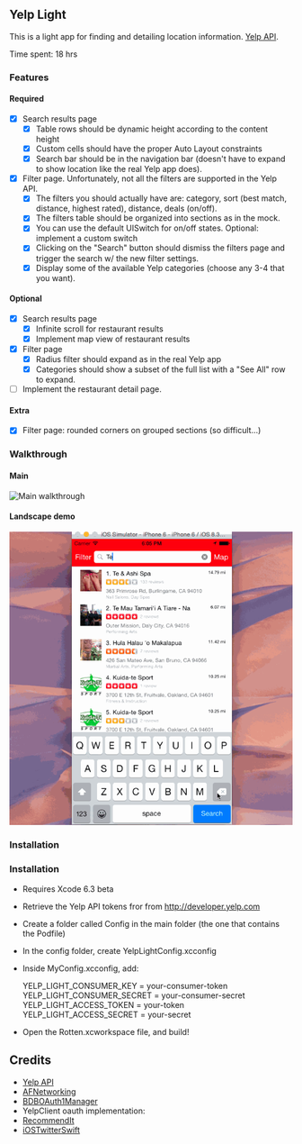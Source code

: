 ## Yelp Light

This is a light app for finding and detailing location information. [Yelp API](http://www.yelp.com/developers).

Time spent: 18 hrs

### Features

#### Required

- [X] Search results page
   - [X] Table rows should be dynamic height according to the content height
   - [X] Custom cells should have the proper Auto Layout constraints
   - [X] Search bar should be in the navigation bar (doesn't have to expand to show location like the real Yelp app does).
- [X] Filter page. Unfortunately, not all the filters are supported in the Yelp API.
   - [X] The filters you should actually have are: category, sort (best match, distance, highest rated), distance, deals (on/off).
   - [X] The filters table should be organized into sections as in the mock.
   - [X] You can use the default UISwitch for on/off states. Optional: implement a custom switch
   - [X] Clicking on the "Search" button should dismiss the filters page and trigger the search w/ the new filter settings.
   - [X] Display some of the available Yelp categories (choose any 3-4 that you want).

#### Optional

- [X] Search results page
   - [X] Infinite scroll for restaurant results
   - [X] Implement map view of restaurant results
- [X] Filter page
   - [X] Radius filter should expand as in the real Yelp app
   - [X] Categories should show a subset of the full list with a "See All" row to expand.
- [ ] Implement the restaurant detail page.

#### Extra

- [X] Filter page: rounded corners on grouped sections (so difficult...)

### Walkthrough

#### Main
![Main walkthrough](yelpdemo2.gif)


#### Landscape demo
![Landscape demo](yelpdemo3a.gif)

### Installation
### Installation
* Requires Xcode 6.3 beta
* Retrieve the Yelp API tokens fror from http://developer.yelp.com
* Create a folder called Config in the main folder (the one that contains the Podfile)
* In the config folder, create YelpLightConfig.xcconfig
* Inside MyConfig.xcconfig, add:

    YELP_LIGHT_CONSUMER_KEY = your-consumer-token
    YELP_LIGHT_CONSUMER_SECRET = your-consumer-secret
    YELP_LIGHT_ACCESS_TOKEN = your-token
    YELP_LIGHT_ACCESS_SECRET = your-secret

* Open the Rotten.xcworkspace file, and build!


Credits
---------
* [Yelp API](http://www.yelp.com/developers)
* [AFNetworking](https://github.com/AFNetworking/AFNetworking)
* [BDBOAuth1Manager](https://github.com/bdbergeron/BDBOAuth1Manager)
* YelpClient oauth implementation:
* [RecommendIt](https://github.com/derrickshowers/RecommendIt)
* [iOSTwitterSwift](https://github.com/alexnj/iOSTwitterSwift)